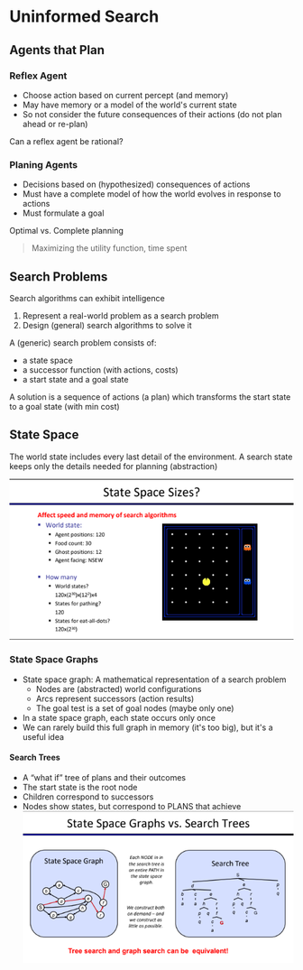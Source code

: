 # Uninformed Search

## Agents that Plan

### Reflex Agent
- Choose action based on current percept (and memory)
- May have memory or a model of the world's current state
- So not consider the future consequences of their actions (do not plan ahead or re-plan)

Can a reflex agent be rational?
> 

### Planing Agents
- Decisions based on (hypothesized) consequences of actions
- Must have a complete model of how the world evolves in response to actions
- Must formulate a goal

Optimal vs. Complete planning
> Maximizing the utility function, time spent

##  Search Problems
Search algorithms can exhibit intelligence

1. Represent a real-world problem as a search problem
2. Design (general) search algorithms to solve it

A (generic) search problem consists of:
- a state space
- a successor function (with actions, costs)
- a start state and a goal state

A solution is a sequence of actions (a plan) which transforms the start state to a goal state (with min cost)

## State Space
The world state includes every last detail of the environment. A search state keeps only the details needed for planning (abstraction)

![Alt text](<../Images/Intro_to_AI/state space.png>)

### State Space Graphs

- State space graph: A mathematical representation of a search problem
    - Nodes are (abstracted) world configurations
    - Arcs represent successors (action results)
    - The goal test is a set of goal nodes (maybe only one)
- In a state space graph, each state occurs only once
- We can rarely build this full graph in memory (it's too big), but it's a useful idea

#### Search Trees
- A “what if” tree of plans and their outcomes 
- The start state is the root node
- Children correspond to successors 
- Nodes show states, but correspond to PLANS that achieve
![Alt text](../Images/Intro_to_AI/tree.png)

